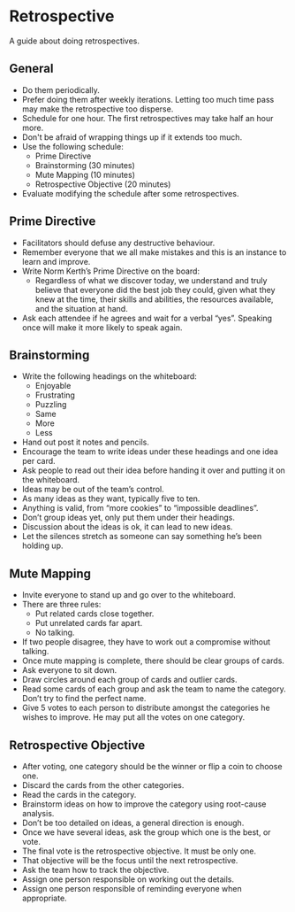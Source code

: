 Retrospective
=============

A guide about doing retrospectives.

General
-------

* Do them periodically.
* Prefer doing them after weekly iterations. Letting too much time pass may make the retrospective
  too disperse.
* Schedule for one hour. The first retrospectives may take half an hour more.
* Don't be afraid of wrapping things up if it extends too much.
* Use the following schedule:
  * Prime Directive
  * Brainstorming (30 minutes)
  * Mute Mapping (10 minutes)
  * Retrospective Objective (20 minutes)
* Evaluate modifying the schedule after some retrospectives.

Prime Directive
---------------

* Facilitators should defuse any destructive behaviour.
* Remember everyone that we all make mistakes and this is an instance to learn and improve.
* Write Norm Kerth’s Prime Directive on the board:
  * Regardless of what we discover today, we understand and truly believe that everyone did the best
    job they could, given what they knew at the time, their skills and abilities, the resources
    available, and the situation at hand.
* Ask each attendee if he agrees and wait for a verbal “yes”. Speaking once will make it more likely
  to speak again.

Brainstorming
-------------
* Write the following headings on the whiteboard:
  * Enjoyable
  * Frustrating
  * Puzzling
  * Same
  * More
  * Less
* Hand out post it notes and pencils.
* Encourage the team to write ideas under these headings and one idea per card.
* Ask people to read out their idea before handing it over and putting it on the whiteboard.
* Ideas may be out of the team’s control.
* As many ideas as they want, typically five to ten.
* Anything is valid, from “more cookies” to “impossible deadlines”.
* Don’t group ideas yet, only put them under their headings.
* Discussion about the ideas is ok, it can lead to new ideas.
* Let the silences stretch as someone can say something he’s been holding up.

Mute Mapping
------------

* Invite everyone to stand up and go over to the whiteboard.
* There are three rules:
  * Put related cards close together.
  * Put unrelated cards far apart.
  * No talking.
* If two people disagree, they have to work out a compromise without talking.
* Once mute mapping is complete, there should be clear groups of cards.
* Ask everyone to sit down.
* Draw circles around each group of cards and outlier cards.
* Read some cards of each group and ask the team to name the category. Don’t try to find the perfect
  name.
* Give 5 votes to each person to distribute amongst the categories he wishes to improve. He may put
  all the votes on one category.

Retrospective Objective
-----------------------

* After voting, one category should be the winner or flip a coin to choose one.
* Discard the cards from the other categories.
* Read the cards in the category.
* Brainstorm ideas on how to improve the category using root-cause analysis.
* Don’t be too detailed on ideas, a general direction is enough.
* Once we have several ideas, ask the group which one is the best, or vote.
* The final vote is the retrospective objective. It must be only one.
* That objective will be the focus until the next retrospective.
* Ask the team how to track the objective.
* Assign one person responsible on working out the details.
* Assign one person responsible of reminding everyone when appropriate.
